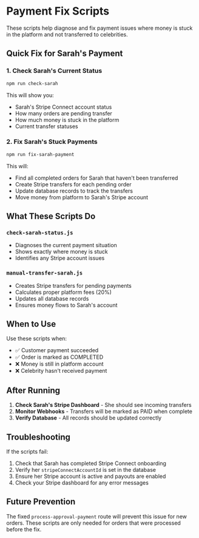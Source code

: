 # Payment Fix Scripts

These scripts help diagnose and fix payment issues where money is stuck in the platform and not transferred to celebrities.

## Quick Fix for Sarah's Payment

### 1. Check Sarah's Current Status
```bash
npm run check-sarah
```

This will show you:
- Sarah's Stripe Connect account status
- How many orders are pending transfer
- How much money is stuck in the platform
- Current transfer statuses

### 2. Fix Sarah's Stuck Payments
```bash
npm run fix-sarah-payment
```

This will:
- Find all completed orders for Sarah that haven't been transferred
- Create Stripe transfers for each pending order
- Update database records to track the transfers
- Move money from platform to Sarah's Stripe account

## What These Scripts Do

### `check-sarah-status.js`
- Diagnoses the current payment situation
- Shows exactly where money is stuck
- Identifies any Stripe account issues

### `manual-transfer-sarah.js`
- Creates Stripe transfers for pending payments
- Calculates proper platform fees (20%)
- Updates all database records
- Ensures money flows to Sarah's account

## When to Use

Use these scripts when:
- ✅ Customer payment succeeded
- ✅ Order is marked as COMPLETED
- ❌ Money is still in platform account
- ❌ Celebrity hasn't received payment

## After Running

1. **Check Sarah's Stripe Dashboard** - She should see incoming transfers
2. **Monitor Webhooks** - Transfers will be marked as PAID when complete
3. **Verify Database** - All records should be updated correctly

## Troubleshooting

If the scripts fail:
1. Check that Sarah has completed Stripe Connect onboarding
2. Verify her `stripeConnectAccountId` is set in the database
3. Ensure her Stripe account is active and payouts are enabled
4. Check your Stripe dashboard for any error messages

## Future Prevention

The fixed `process-approval-payment` route will prevent this issue for new orders. These scripts are only needed for orders that were processed before the fix.

